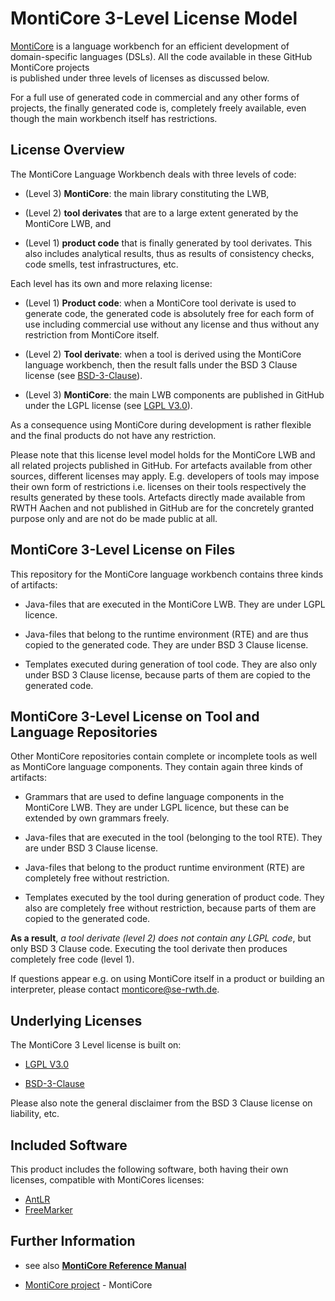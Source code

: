 <!-- (c) https://github.com/MontiCore/monticore -->

# MontiCore 3-Level License Model 

[MontiCore](https://www.monticore.de) is a language workbench for an efficient 
development of domain-specific languages (DSLs). All the code available
in these GitHub MontiCore projects  
is published under three levels of licenses as discussed below.

For a full use of generated code in commercial and any other forms of 
projects, the finally generated code is, completely freely available,
even though the main workbench itself has restrictions. 


## License Overview 

The MontiCore Language Workbench deals with three levels of code:

* (Level 3) **MontiCore**: the main library constituting the LWB,

* (Level 2) **tool derivates** that are to a large extent generated by the MontiCore 
    LWB, and

* (Level 1) **product code** that is finally generated by tool derivates.
    This also includes analytical results, thus as results of consistency 
    checks, code smells, test infrastructures, etc.

Each level has its own and more relaxing license: 

* (Level 1) **Product code**: when a MontiCore tool derivate is used to 
generate code, the generated code is absolutely free for each form of use 
including commercial use without any license and thus without any restriction 
from MontiCore itself. 

* (Level 2) **Tool derivate**: when a tool is derived using the MontiCore 
language workbench, then the result falls under the BSD 3 Clause license 
(see [BSD-3-Clause](https://github.com/MontiCore/monticore/tree/master/00.org/Licenses/LICENSE-BSD3CLAUSE.md)).

* (Level 3) **MontiCore**: the main LWB components are published in GitHub under the 
LGPL license (see [LGPL V3.0](https://github.com/MontiCore/monticore/tree/master/00.org/Licenses/LICENSE-LGPL.md)).


As a consequence using MontiCore during development is rather flexible 
and the final products do not have any restriction. 

Please note that this license level model holds for the MontiCore
LWB and all related projects published in GitHub. For artefacts available 
from other sources, different licenses may apply.
E.g. developers of tools may impose their own form of 
restrictions i.e. licenses on their tools respectively the results
generated by these tools. 
Artefacts directly made available from RWTH Aachen and not published in 
GitHub are for the concretely granted purpose only and are 
not do be made public at all.


## MontiCore 3-Level License on Files 

This repository for the MontiCore language workbench contains three 
kinds of artifacts: 

* Java-files that are executed in the MontiCore LWB. They are under 
LGPL licence.

* Java-files that belong to the runtime environment (RTE) and are thus 
copied to the generated code. They are under BSD 3 Clause license.

* Templates executed during generation of tool code. 
They are also only under BSD 3 Clause license, 
because parts of them are copied to the generated code. 

## MontiCore 3-Level License on Tool and Language Repositories 

Other MontiCore repositories contain complete or incomplete tools as well as
MontiCore language components. They contain again three 
kinds of artifacts: 

* Grammars that are used to define language components in the MontiCore LWB. 
They are under LGPL licence, but these can be extended by own grammars freely.

* Java-files that are executed in the tool (belonging to the tool RTE). 
They are under BSD 3 Clause license.

* Java-files that belong to the product runtime environment (RTE) are 
completely free without restriction.

* Templates executed by the tool during generation of product code. 
They also are completely free without restriction,
because parts of them are copied to the generated code. 


**As a result**, *a tool derivate (level 2) does not contain any LGPL code*, 
but only BSD 3 Clause code. Executing the tool derivate then 
produces completely free code (level 1).

If questions appear e.g. on using MontiCore itself in a product
or building an interpreter, please contact monticore@se-rwth.de. 

## Underlying Licenses 

The MontiCore 3 Level license is built on:

* [LGPL V3.0](https://github.com/MontiCore/monticore/tree/master/00.org/Licenses/LICENSE-LGPL.md) 

* [BSD-3-Clause](https://github.com/MontiCore/monticore/tree/master/00.org/Licenses/LICENSE-BSD3CLAUSE.md) 

Please also note the general disclaimer from the BSD 3 Clause license on 
liability, etc. 

## Included Software

This product includes the following software, both having their own licenses,
compatible with MontiCores licenses:

* [AntLR](https://www.antlr.org/)
* [FreeMarker](https://freemarker.apache.org/)


## Further Information

* see also [**MontiCore Reference Manual**](https://www.monticore.de/)

* [MontiCore project](../../README.md) - MontiCore


